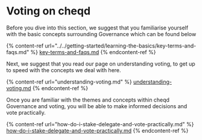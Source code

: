 # Voting on cheqd

Before you dive into this section, we suggest that you familiarise yourself with the basic concepts surrounding Governance which can be found below

{% content-ref url="../../getting-started/learning-the-basics/key-terms-and-faqs.md" %}
[key-terms-and-faqs.md](../../getting-started/learning-the-basics/key-terms-and-faqs.md)
{% endcontent-ref %}

Next, we suggest that you read our page on understanding voting, to get up to speed with the concepts we deal with here.

{% content-ref url="understanding-voting.md" %}
[understanding-voting.md](understanding-voting.md)
{% endcontent-ref %}

Once you are familiar with the themes and concepts within cheqd Governance and voting, you will be able to make informed decisions and vote practically.

{% content-ref url="how-do-i-stake-delegate-and-vote-practically.md" %}
[how-do-i-stake-delegate-and-vote-practically.md](how-do-i-stake-delegate-and-vote-practically.md)
{% endcontent-ref %}
